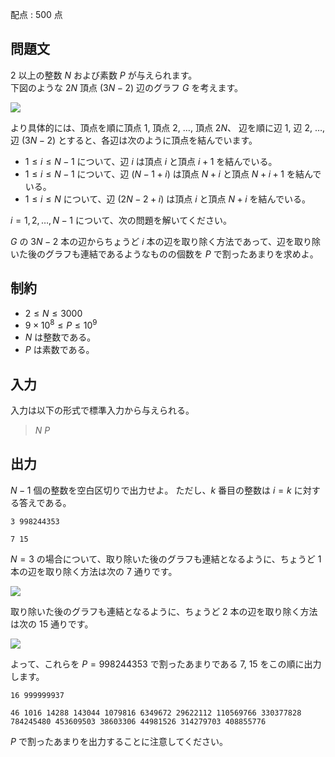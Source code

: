 配点 : $500$ 点

## 問題文

$2$ 以上の整数 $N$ および素数 $P$ が与えられます。<br>
下図のような $2N$ 頂点 $(3N-2)$ 辺のグラフ $G$ を考えます。

![](https://img.atcoder.jp/abc248/2f39ecad6f55c6f9a5eb27d048b3020e.png)

より具体的には、頂点を順に頂点 $1$, 頂点 $2$, $\ldots$, 頂点 $2N$、 辺を順に辺 $1$, 辺 $2$, $\ldots$, 辺 $(3N-2)$ とすると、各辺は次のように頂点を結んでいます。

- $1\leq i\leq N-1$ について、辺 $i$ は頂点 $i$ と頂点 $i+1$ を結んでいる。
- $1\leq i\leq N-1$ について、辺 $(N-1+i)$ は頂点 $N+i$ と頂点 $N+i+1$ を結んでいる。
- $1\leq i\leq N$ について、辺 $(2N-2+i)$ は頂点 $i$ と頂点 $N+i$ を結んでいる。

$i=1,2,\ldots ,N-1$ について、次の問題を解いてください。

$G$ の $3N-2$ 本の辺からちょうど $i$ 本の辺を取り除く方法であって、辺を取り除いた後のグラフも連結であるようなものの個数を $P$ で割ったあまりを求めよ。

## 制約

- $2 \leq N \leq 3000$
- $9\times 10^8 \leq P \leq 10^9$
- $N$ は整数である。
- $P$ は素数である。

## 入力

入力は以下の形式で標準入力から与えられる。

> $N$ $P$

## 出力

$N-1$ 個の整数を空白区切りで出力せよ。
ただし、$k$ 番目の整数は $i=k$ に対する答えである。

```input1
3 998244353
```

```output1
7 15
```

$N=3$ の場合について、取り除いた後のグラフも連結となるように、ちょうど $1$ 本の辺を取り除く方法は次の $7$ 通りです。

![](https://img.atcoder.jp/abc248/57f65600b77ee654900cff4ea6e40872.png)

取り除いた後のグラフも連結となるように、ちょうど $2$ 本の辺を取り除く方法は次の $15$ 通りです。

![](https://img.atcoder.jp/abc248/3a7d6523a1252886e9a33204a32e45f5.png)

よって、これらを $P=998244353$ で割ったあまりである $7$, $15$ をこの順に出力します。

```input2
16 999999937
```

```output2
46 1016 14288 143044 1079816 6349672 29622112 110569766 330377828 784245480 453609503 38603306 44981526 314279703 408855776
```

$P$ で割ったあまりを出力することに注意してください。